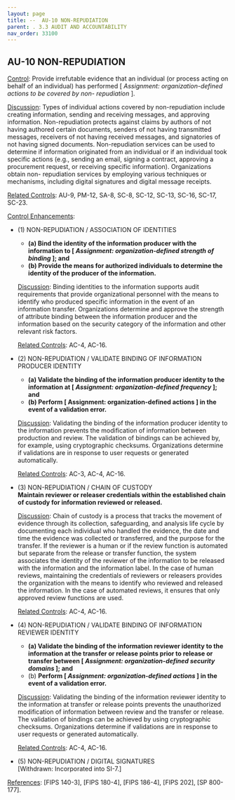 ```yaml
---
layout: page
title: --  AU-10 NON-REPUDIATION 
parent: . 3.3 AUDIT AND ACCOUNTABILITY
nav_order: 33100 
---
```


## AU-10 NON-REPUDIATION

<ins>Control</ins>: Provide irrefutable evidence that an individual (or process acting on behalf of an individual) has performed [ _Assignment: organization-defined actions to be covered by non- repudiation_ ].

<ins>Discussion</ins>: Types of individual actions covered by non-repudiation include creating information, sending and receiving messages, and approving information. Non-repudiation protects against claims by authors of not having authored certain documents, senders of not having transmitted messages, receivers of not having received messages, and signatories of not having signed documents. Non-repudiation services can be used to determine if information originated from an individual or if an individual took specific actions (e.g., sending an email, signing a contract, approving a procurement request, or receiving specific information). Organizations obtain non- repudiation services by employing various techniques or mechanisms, including digital signatures and digital message receipts.

<ins>Related Controls</ins>: AU-9, PM-12, SA-8, SC-8, SC-12, SC-13, SC-16, SC-17, SC-23.

<ins>Control Enhancements</ins>:

* (1) NON-REPUDIATION / ASSOCIATION OF IDENTITIES<br>
    * **(a) Bind the identity of the information producer with the information to [ _Assignment: organization-defined strength of binding_ ]; and**
    * **(b) Provide the means for authorized individuals to determine the identity of the producer of the information.**

    <ins>Discussion</ins>: Binding identities to the information supports audit requirements that provide organizational personnel with the means to identify who produced specific information in the event of an information transfer. Organizations determine and approve the strength of attribute binding between the information producer and the information based on the security category of the information and other relevant risk factors.

    <ins>Related Controls</ins>: AC-4, AC-16.

* (2) NON-REPUDIATION / VALIDATE BINDING OF INFORMATION PRODUCER IDENTITY<br>
    * **(a) Validate the binding of the information producer identity to the information at [ _Assignment: organization-defined frequency_ ]; and**
    * **(b) Perform [ Assignment: organization-defined actions ] in the event of a validation error.**

    <ins>Discussion</ins>: Validating the binding of the information producer identity to the information prevents the modification of information between production and review. The validation of bindings can be achieved by, for example, using cryptographic checksums. Organizations determine if validations are in response to user requests or generated automatically.

    <ins>Related Controls</ins>: AC-3, AC-4, AC-16.

* (3) NON-REPUDIATION / CHAIN OF CUSTODY<br>
**Maintain reviewer or releaser credentials within the established chain of custody for information reviewed or released.**

    <ins>Discussion</ins>: Chain of custody is a process that tracks the movement of evidence through its collection, safeguarding, and analysis life cycle by documenting each individual who handled the evidence, the date and time the evidence was collected or transferred, and the purpose for the transfer. If the reviewer is a human or if the review function is automated but separate from the release or transfer function, the system associates the identity of the reviewer of the information to be released with the information and the information label. In the case of human reviews, maintaining the credentials of reviewers or releasers provides the organization with the means to identify who reviewed and released the information. In the case of automated reviews, it ensures that only approved review functions are used.

    <ins>Related Controls</ins>: AC-4, AC-16.

* (4) NON-REPUDIATION / VALIDATE BINDING OF INFORMATION REVIEWER IDENTITY<br>
    * **(a) Validate the binding of the information reviewer identity to the information at the transfer or release points prior to release or transfer between [ _Assignment: organization-defined security domains_ ]; and**
    * (b) **Perform [ _Assignment: organization-defined actions_ ] in the event of a validation error.**

    <ins>Discussion</ins>: Validating the binding of the information reviewer identity to the information at transfer or release points prevents the unauthorized modification of information between review and the transfer or release. The validation of bindings can be achieved by using cryptographic checksums. Organizations determine if validations are in response to user requests or generated automatically.

    <ins>Related Controls</ins>: AC-4, AC-16.

* (5) NON-REPUDIATION / DIGITAL SIGNATURES<br>
[Withdrawn: Incorporated into SI-7.]

<ins>References</ins>: [FIPS 140-3], [FIPS 180-4], [FIPS 186-4], [FIPS 202], [SP 800-177].
